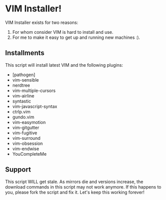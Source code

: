 # VIM Installer!

VIM Installer exists for two reasons:

1. For whom consider VIM is hard to install and use.
2. For me to make it easy to get up and running new machines :).


## Installments
This script will install latest VIM and the following plugins:
* [pathogen]
* vim-sensible
* nerdtree
* vim-multiple-cursors
* vim-airline
* syntastic
* vim-javascript-syntax
* ctrlp.vim
* gundo.vim
* vim-easymotion
* vim-gitgutter
* vim-fugitive
* vim-surround
* vim-obsession
* vim-endwise
* YouCompleteMe

## Support

This script WILL get stale. As mirrors die and versions increase, the download commands in this script may not work anymore. If this happens to you, please fork the script and fix it. Let's keep this working forever!

